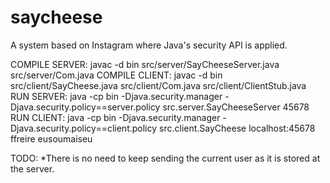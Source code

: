 # saycheese
A system based on Instagram where Java's security API is applied.

COMPILE SERVER:
javac -d bin src/server/SayCheeseServer.java src/server/Com.java
COMPILE CLIENT:
javac -d bin src/client/SayCheese.java src/client/Com.java src/client/ClientStub.java
RUN SERVER: 
java -cp bin -Djava.security.manager -Djava.security.policy==server.policy src.server.SayCheeseServer 45678
RUN CLIENT:
java -cp bin -Djava.security.manager -Djava.security.policy==client.policy src.client.SayCheese localhost:45678 ffreire eusoumaiseu



TODO:
*There is no need to keep sending the current user as it is stored 
at the server.
